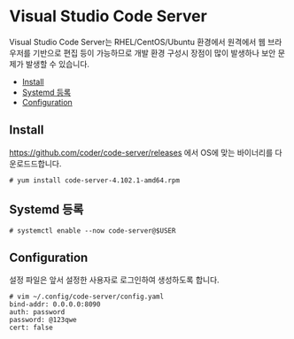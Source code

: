 # Visual Studio Code Server

Visual Studio Code Server는 RHEL/CentOS/Ubuntu 환경에서 원격에서 웹 브라우저를 기반으로 편집 등이 가능하므로 개발 환경 구성시 장점이 많이 발생하나 보안 문제가 발생할 수 있습니다.

- [Install](#install)
- [Systemd 등록](#systemd-등록)
- [Configuration](#configuration)

## Install

https://github.com/coder/code-server/releases 에서 OS에 맞는 바이너리를 다운로드드합니다.

```
# yum install code-server-4.102.1-amd64.rpm
```

## Systemd 등록

```
# systemctl enable --now code-server@$USER
```

## Configuration

설정 파일은 앞서 설정한 사용자로 로그인하여 생성하도록 합니다.

```
# vim ~/.config/code-server/config.yaml
bind-addr: 0.0.0.0:8090
auth: password
password: @123qwe
cert: false
```
